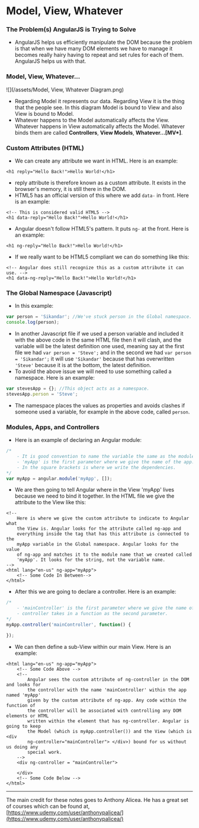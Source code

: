 # Model, View, Whatever

### The Problem\(s\) AngularJS is Trying to Solve

* AngularJS helps us efficiently manipulate the DOM because the problem is that when we have many DOM elements we have to manage it becomes really hairy having to repeat and set rules for each of them. AngularJS helps us with that.

### Model, View, Whatever...

![](/assets/Model, View, Whatever Diagram.png)

* Regarding Model it represents our data. Regarding View it is the thing that the people see. In this diagram Model is bound to View and also View is bound to Model.
* Whatever happens to the Model automatically affects the View. Whatever happens in View automatically affects the Model. Whatever binds them are called **Controllers**, **View Models**, **Whatever...\[MV\*\]**.

### Custom Attributes \(HTML\)

* We can create any attribute we want in HTML. Here is an example:

```
<h1 reply="Hello Back!">Hello World!</h1>
```

* reply attribute is therefore known as a custom attribute. It exists in the browser's memory, it is still there in the DOM.
* HTML5 has an official version of this where we add `data-` in front. Here is an example:

```
<!-- This is considered valid HTML5 -->
<h1 data-reply="Hello Back!">Hello World!</h1>
```

* Angular doesn't follow HTML5's pattern. It puts `ng-` at the front. Here is an example:

```
<h1 ng-reply="Hello Back!">Hello World!</h1>
```

* If we really want to be HTML5 compliant we can do something like this:

```
<!-- Angular does still recognize this as a custom attribute it can use. -->
<h1 data-ng-reply="Hello Back!">Hello World!</h1>
```

### The Global Namespace \(Javascript\)

* In this example:

```js
var person = 'Sikandar'; //We've stuck person in the Global namespace.
console.log(person);
```

* In another Javascript file if we used a person variable and included it with the above code in the same HTML file then it will clash, and the variable will be the latest definition one used, meaning say at the first file we had `var person = 'Steve';` and in the second we had `var person = 'Sikandar';` it will use `'Sikandar'` because that has overwritten `'Steve'` because it is at the bottom, the latest definition.
* To avoid the above issue we will need to use something called a namespace. Here is an example:

```js
var stevesApp = {}; //This object acts as a namespace.
stevesApp.person = 'Steve';
```

* The namespace places the values as properties and avoids clashes if someone used a variable, for example in the above code, called `person`.

### Modules, Apps, and Controllers

* Here is an example of declaring an Angular module:

```js
/*
    - It is good convention to name the variable the same as the module name.
    - 'myApp' is the first parameter where we give the name of the app.
    - In the square brackets is where we write the dependencies.
*/
var myApp = angular.module('myApp', []);
```

* We are then going to tell Angular where in the View 'myApp' lives because we need to bind it together. In the HTML file we give the attribute to the View like this:

```
<!--
    Here is where we give the custom attribute to indicate to Angular what
    the View is. Angular looks for the attribute called ng-app and
    everything inside the tag that has this attribute is connected to the
    myApp variable in the Global namespace. Angular looks for the value
    of ng-app and matches it to the module name that we created called
    'myApp'. It looks for the string, not the variable name.
-->
<html lang="en-us" ng-app="myApp">
    <!-- Some Code In Between-->
</html>
```

* After this we are going to declare a controller. Here is an example:

```js
/*
    - 'mainController' is the first parameter where we give the name of the controller.
    - controller takes in a function as the second parameter.
*/
myApp.controller('mainController', function() {

});
```

* We can then define a sub-View within our main View. Here is an example:

```
<html lang="en-us" ng-app="myApp">
    <!-- Some Code Above -->
    <!--
        Angular sees the custom attribute of ng-controller in the DOM and looks for
        the controller with the name 'mainController' within the app named 'myApp'
        given by the custom attribute of ng-app. Any code within the function of
        the controller will be associated with controlling any DOM elements or HTML
        written within the element that has ng-controller. Angular is going to keep
        the Model (which is myApp.controller()) and the View (which is <div
        ng-controller="mainController"> </div>) bound for us without us doing any
        special work.
    -->
    <div ng-controller = "mainController">

    </div>
    <!-- Some Code Below -->
</html> 
```

---

The main credit for these notes goes to Anthony Alicea. He has a great set of courses which can be found at, [https://www.udemy.com/user/anthonypalicea/](https://www.udemy.com/user/anthonypalicea/)

